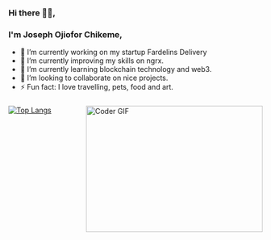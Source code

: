 ### Hi there 👋🏿, 
### I'm Joseph Ojiofor Chikeme,

- 🔭 I’m currently working on my startup Fardelins Delivery
- 🌱 I’m currently improving my skills on ngrx.
- 💱 I’m currently learning blockchain technology and web3.
- 👯 I’m looking to collaborate on nice projects.
- ⚡ Fun fact: I love travelling, pets, food and art.

###

<img align="right" alt="Coder GIF" height="250" width="350" src="https://thumbs.gfycat.com/EvilNextDevilfish-size_restricted.gif" data-canonical-src="https://thumbs.gfycat.com/EvilNextDevilfish-size_restricted.gif" style="max-width:100%;">

[![Top Langs](https://github-readme-stats.vercel.app/api/top-langs/?username=jowc&theme=radical&layout=compact)](https://github.com/anuraghazra/github-readme-stats)


<!-- ###
[![Anurag's github stats](https://github-readme-stats.vercel.app/api?username=jowc&count_private=true&show_icons=true&theme=dracula)](https://github.com/anuraghazra/github-readme-stats)
 -->

